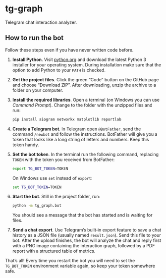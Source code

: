 # tg-graph

Telegram chat interaction analyzer.

## How to run the bot

Follow these steps even if you have never written code before.

1. **Install Python**. Visit [python.org](https://www.python.org/downloads/) and download
   the latest Python 3 installer for your operating system. During installation
   make sure that the option to add Python to your `PATH` is checked.

2. **Get the project files**. Click the green “Code” button on the GitHub page
   and choose “Download ZIP”. After downloading, unzip the archive to a folder on
   your computer.

3. **Install the required libraries**. Open a terminal (on Windows you can use
   *Command Prompt*). Change to the folder with the unzipped files and run:

   ```bash
   pip install aiogram networkx matplotlib reportlab
   ```

4. **Create a Telegram bot**. In Telegram open `@BotFather`, send the command
   `/newbot` and follow the instructions. BotFather will give you a token that
   looks like a long string of letters and numbers. Keep this token handy.

5. **Set the bot token**. In the terminal run the following command, replacing
   `TOKEN` with the token you received from BotFather:

   ```bash
   export TG_BOT_TOKEN=TOKEN
   ```

   On Windows use `set` instead of `export`:

   ```cmd
   set TG_BOT_TOKEN=TOKEN
   ```

6. **Start the bot**. Still in the project folder, run:

   ```bash
   python -m tg_graph.bot
   ```

   You should see a message that the bot has started and is waiting for files.

7. **Send a chat export**. Use Telegram’s built‑in export feature to save a chat
   history as a JSON file (usually named `result.json`). Send this file to your
   bot. After the upload finishes, the bot will analyze the chat and reply first
   with a PNG image containing the interaction graph, followed by a PDF report
   with a structured table of metrics.

That’s all! Every time you restart the bot you will need to set the
`TG_BOT_TOKEN` environment variable again, so keep your token somewhere safe.
